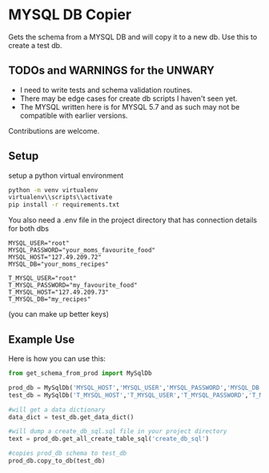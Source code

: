 # MYSQL DB Copier

Gets the schema from a MYSQL DB and will copy it to a new db. Use this to create a test db. 

## TODOs and WARNINGS for the UNWARY

- I need to write tests and schema validation routines. 
- There may be edge cases for create db scripts I haven't seen yet. 
- The MYSQL written here is for MYSQL 5.7 and as such may not be compatible with earlier versions. 

Contributions are welcome.

## Setup

setup a python virtual environment 

```bash
python -m venv virtualenv
virtualenv\\scripts\\activate
pip install -r requirements.txt
```

You also need a .env file in the project directory that has connection details for both dbs

```env
MYSQL_USER="root"
MYSQL_PASSWORD="your_moms_favourite_food"
MYSQL_HOST="127.49.209.72"
MYSQL_DB="your_moms_recipes"

T_MYSQL_USER="root"
T_MYSQL_PASSWORD="my_favourite_food"
T_MYSQL_HOST="127.49.209.73"
T_MYSQL_DB="my_recipes"
```
(you can make up better keys)

## Example Use
Here is how you can use this:

```python
from get_schema_from_prod import MySqlDb

prod_db = MySqlDb('MYSQL_HOST','MYSQL_USER','MYSQL_PASSWORD','MYSQL_DB')
test_db = MySqlDb('T_MYSQL_HOST','T_MYSQL_USER','T_MYSQL_PASSWORD','T_MYSQL_DB')

#will get a data dictionary 
data_dict = test_db.get_data_dict()

#will dump a create_db_sql.sql file in your project directory
text = prod_db.get_all_create_table_sql('create_db_sql')

#copies prod_db schema to test_db
prod_db.copy_to_db(test_db)
```


  
